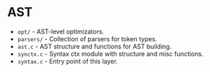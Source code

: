 # AST
- `opt/` - AST-level optimizators.
- `parsers/` - Collection of parsers for token types.
- `ast.c` - AST structure and functions for AST building.
- `synctx.c` - Syntax ctx module with structure and misc functions.
- `syntax.c` - Entry point of this layer.
